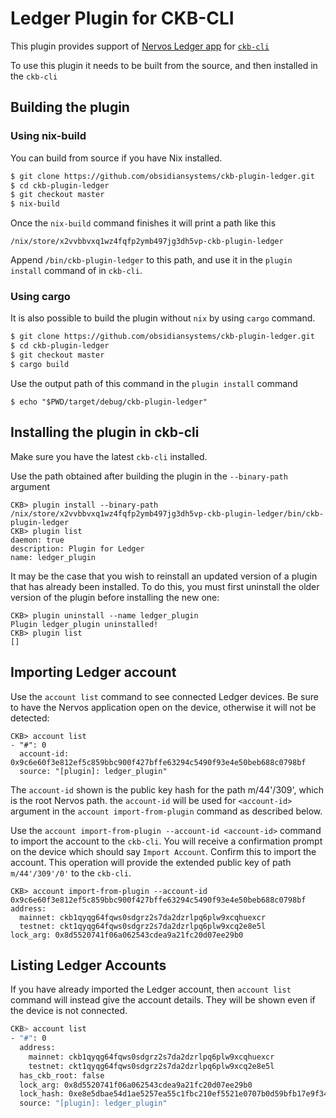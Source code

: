 # Ledger Plugin for CKB-CLI

This plugin provides support of [Nervos Ledger app](https://github.com/obsidiansystems/ledger-app-nervos) for [`ckb-cli`](https://github.com/nervosnetwork/ckb-cli/)

To use this plugin it needs to be built from the source, and then installed in the `ckb-cli`

## Building the plugin

### Using nix-build

You can build from source if you have Nix installed.
<!-- Add nix installation instruction/command? -->

``` sh
$ git clone https://github.com/obsidiansystems/ckb-plugin-ledger.git
$ cd ckb-plugin-ledger
$ git checkout master
$ nix-build
```

Once the `nix-build` command finishes it will print a path like this
<!-- , and create a file named `result` which should not be deleted -->

```
/nix/store/x2vvbbvxq1wz4fqfp2ymb497jg3dh5vp-ckb-plugin-ledger
```

Append `/bin/ckb-plugin-ledger` to this path, and use it in the `plugin install` command of in `ckb-cli`.

### Using cargo

It is also possible to build the plugin without `nix` by using `cargo` command.

``` sh
$ git clone https://github.com/obsidiansystems/ckb-plugin-ledger.git
$ cd ckb-plugin-ledger
$ git checkout master
$ cargo build
```

Use the output path of this command in the `plugin install` command
```
$ echo "$PWD/target/debug/ckb-plugin-ledger"
```

## Installing the plugin in ckb-cli

Make sure you have the latest `ckb-cli` installed.

Use the path obtained after building the plugin in the `--binary-path` argument

```
CKB> plugin install --binary-path /nix/store/x2vvbbvxq1wz4fqfp2ymb497jg3dh5vp-ckb-plugin-ledger/bin/ckb-plugin-ledger
CKB> plugin list
daemon: true
description: Plugin for Ledger
name: ledger_plugin
```
It may be the case that you wish to reinstall an updated version of a plugin that has already been installed. To do this, you
must first uninstall the older version of the plugin before installing the new one:
```
CKB> plugin uninstall --name ledger_plugin
Plugin ledger_plugin uninstalled!
CKB> plugin list
[]
```

## Importing Ledger account

Use the `account list` command to see connected Ledger devices. Be sure to have the Nervos application open on the device, otherwise it will not be detected:

```
CKB> account list
- "#": 0
  account-id: 0x9c6e60f3e812ef5c859bbc900f427bffe63294c5490f93e4e50beb688c0798bf
  source: "[plugin]: ledger_plugin"
```

The `account-id` shown is the public key hash for the path m/44'/309', which is the root Nervos path. the `account-id` will be
used for ```<account-id>``` argument in the `account import-from-plugin` command as described below.

Use the `account import-from-plugin --account-id <account-id>` command to import the account to the `ckb-cli`.
You will receive a confirmation prompt on the device which should say `Import Account`.
Confirm this to import the account. This operation will provide the extended public key of path `m/44'/309'/0'` to the `ckb-cli`.

```
CKB> account import-from-plugin --account-id 0x9c6e60f3e812ef5c859bbc900f427bffe63294c5490f93e4e50beb688c0798bf
address:
  mainnet: ckb1qyqg64fqws0sdgrz2s7da2dzrlpq6plw9xcqhuexcr
  testnet: ckt1qyqg64fqws0sdgrz2s7da2dzrlpq6plw9xcq2e8e5l
lock_arg: 0x8d5520741f06a062543cdea9a21fc20d07ee29b0
```

## Listing Ledger Accounts ###

If you have already imported the Ledger account, then `account list` command will instead give the account details.
They will be shown even if the device is not connected.

``` sh
CKB> account list
- "#": 0
  address:
    mainnet: ckb1qyqg64fqws0sdgrz2s7da2dzrlpq6plw9xcqhuexcr
    testnet: ckt1qyqg64fqws0sdgrz2s7da2dzrlpq6plw9xcq2e8e5l
  has_ckb_root: false
  lock_arg: 0x8d5520741f06a062543cdea9a21fc20d07ee29b0
  lock_hash: 0xe8e5dbae54d1ae5257ea55c1fbc210ef5521e0707b0d59bfb17e9f344ef96b7f
  source: "[plugin]: ledger_plugin"
```
